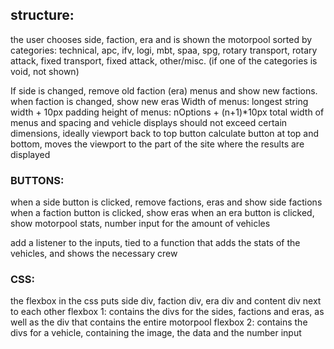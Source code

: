 ## structure:
the user chooses side, faction, era and is shown the motorpool sorted by categories: technical, apc, ifv, logi, mbt, spaa, spg, rotary transport, rotary attack, fixed transport, fixed attack, other/misc. (if one of the categories is void, not shown)

If side is changed, remove old faction (era) menus and show new factions.
when faction is changed, show new eras
Width of menus: longest string width + 10px padding
height of menus: nOptions + (n+1)*10px
total width of menus and spacing and vehicle displays should not exceed certain dimensions, ideally viewport
back to top button
calculate button at top and bottom, moves the viewport to the part of the site where the results are displayed

### BUTTONS:
when a side button is clicked, remove factions, eras and show side factions
when a faction button is clicked, show eras
when an era button is clicked, show motorpool stats, number input for the amount of vehicles

add a listener to the inputs, tied to a function that adds the stats of the vehicles, and shows the necessary crew


### CSS:
the flexbox in the css puts side div, faction div, era div and content div next to each other
flexbox 1: contains the divs for the sides, factions and eras, as well as the div that contains the entire motorpool
flexbox 2: contains the divs for a vehicle, containing the image, the data and the number input



